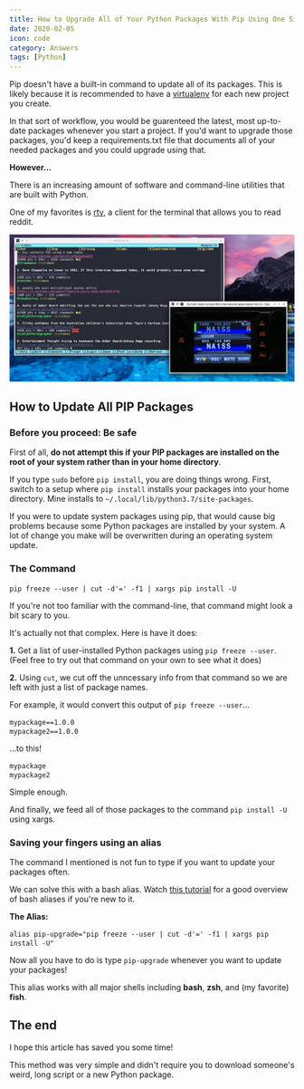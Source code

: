 ```yaml
---
title: How to Upgrade All of Your Python Packages With Pip Using One Simple Command
date: 2020-02-05
icon: code
category: Answers
tags: [Python]
---
```


Pip doesn't have a built-in command to update all of its packages. This is likely because it is recommended to have a [virtualenv](https://virtualenv.pypa.io/en/latest/) for each new project you create.

In that sort of workflow, you would be guarenteed the latest, most up-to-date packages whenever you start a project. If you'd want to upgrade those packages, you'd keep a requirements.txt file that documents all of your needed packages and you could upgrade using that.

**However...**

There is an increasing amount of software and command-line utilities that are built with Python.

One of my favorites is [rtv](https://github.com/michael-lazar/rtv), a client for the terminal that allows you to read reddit.

![rtv, a Python-based terminal app](/static/img/blog/pip-upgrade-all/rtv.png)

## How to Update All PIP Packages

### Before you proceed: Be safe

First of all, **do not attempt this if your PIP packages are installed on the root of your system rather than in your home directory**.

If you type `sudo` before `pip install`, you are doing things wrong. First, switch to a setup where `pip install` installs your packages into your home directory. Mine installs to `~/.local/lib/python3.7/site-packages`.

If you were to update system packages using pip, that would cause big problems because some Python packages are installed by your system. A lot of change you make will be overwritten during an operating system update.

### The Command

```
pip freeze --user | cut -d'=' -f1 | xargs pip install -U
```

If you're not too familiar with the command-line, that command might look a bit scary to you.

It's actually not that complex. Here is have it does:

**1.** Get a list of user-installed Python packages using `pip freeze --user`. (Feel free to try out that command on your own to see what it does)

**2.** Using `cut`, we cut off the unncessary info from that command so we are left with just a list of package names.

For example, it would convert this output of `pip freeze --user`...

```
mypackage==1.0.0
mypackage2==1.0.0
```

...to this!

```
mypackage
mypackage2
```

Simple enough.

And finally, we feed all of those packages to the command `pip install -U` using xargs.

### Saving your fingers using an alias

The command I mentioned is not fun to type if you want to update your packages often.

We can solve this with a bash alias. Watch [this tutorial](https://www.youtube.com/watch?v=CUePYTZuJ1E) for a good overview of bash aliases if you're new to it.

**The Alias:**

```
alias pip-upgrade="pip freeze --user | cut -d'=' -f1 | xargs pip install -U"
```

Now all you have to do is type `pip-upgrade` whenever you want to update your packages!

This alias works with all major shells including **bash**, **zsh**, and (my favorite) **fish**.

## The end

I hope this article has saved you some time!

This method was very simple and didn't require you to download someone's weird, long script or a new Python package.

